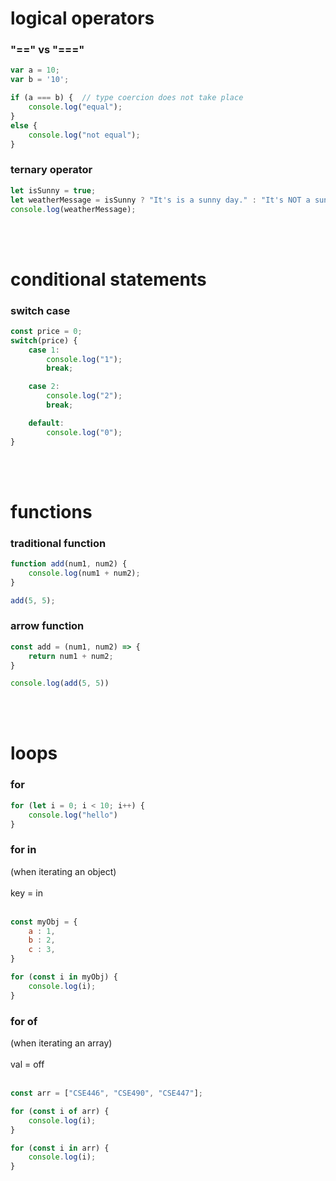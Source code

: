 # logical operators
### "==" vs "==="
```js
var a = 10;
var b = '10';

if (a === b) {  // type coercion does not take place
    console.log("equal");
}
else {
    console.log("not equal");
}
```

### ternary operator
```js
let isSunny = true;
let weatherMessage = isSunny ? "It's is a sunny day." : "It's NOT a sunny day.";
console.log(weatherMessage);
```
<br></br>

# conditional statements
### switch case
```js
const price = 0;
switch(price) {
    case 1:
        console.log("1");
        break;

    case 2:
        console.log("2");
        break;

    default:
        console.log("0");
}
```
<br></br>

# functions
### traditional function
```js
function add(num1, num2) {
    console.log(num1 + num2);
}

add(5, 5);
```

### arrow function
```js
const add = (num1, num2) => {
    return num1 + num2;
}

console.log(add(5, 5))

```
<br></br>

# loops
### for
```js
for (let i = 0; i < 10; i++) {
    console.log("hello")
}
```

### for in 
(when iterating an object) <br> </br>
key = in <br></br>
```js
const myObj = {
    a : 1,
    b : 2,
    c : 3,
}

for (const i in myObj) {
    console.log(i);
}
```

### for of 
(when iterating an array) <br></br>
val = off <br></br>
```js
const arr = ["CSE446", "CSE490", "CSE447"];

for (const i of arr) {
    console.log(i);
}

for (const i in arr) {
    console.log(i);
}
```
